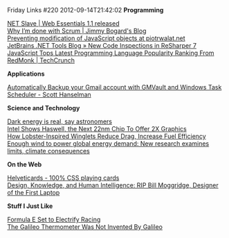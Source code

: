 Friday Links #220
2012-09-14T21:42:02
**Programming**

[NET Slave | Web Essentials 1.1 released](http://madskristensen.net/post/Web-Essentials-11-released.aspx)   
[Why I’m done with Scrum | Jimmy Bogard's Blog](http://lostechies.com/jimmybogard/2012/09/12/why-im-done-with-scrum/)   
[Preventing modification of JavaScript objects at piotrwalat.net](http://www.piotrwalat.net/preventing-javascript-object-modification/)   
[JetBrains .NET Tools Blog » New Code Inspections in ReSharper 7](http://blogs.jetbrains.com/dotnet/2012/09/new-code-inspections-in-resharper-7/)   
[JavaScript Tops Latest Programming Language Popularity Ranking From RedMonk | TechCrunch](http://techcrunch.com/2012/09/12/javascript-tops-latest-programming-language-popularity-ranking-from-redmonk/)

**Applications**

[Automatically Backup your Gmail account with GMVault and Windows Task Scheduler - Scott Hanselman](http://www.hanselman.com/blog/AutomaticallyBackupYourGmailAccountOnAScheduleWithGMVaultAndWindowsTaskScheduler.aspx)

**Science and Technology**

[Dark energy is real, say astronomers](http://www.sciencedaily.com/releases/2012/09/120912084759.htm)   
[Intel Shows Haswell, the Next 22nm Chip To Offer 2X Graphics](http://forwardthinking.pcmag.com/none/302539-intel-shows-haswell-the-next-22nm-chip-to-offer-2x-graphics)   
[How Lobster-Inspired Winglets Reduce Drag, Increase Fuel Efficiency](http://www.wired.com/autopia/2012/09/gaspods/)   
[Enough wind to power global energy demand: New research examines limits, climate consequences](http://www.sciencedaily.com/releases/2012/09/120909150446.htm)

**On the Web**

[Helveticards - 100% CSS playing cards](http://zachwaugh.com/helveticards/index.html)   
[Design, Knowledge, and Human Intelligence: RIP Bill Moggridge, Designer of the First Laptop](http://www.brainpickings.org/index.php/2012/09/10/rip-bill-moggridge/)

**Stuff I Just Like**

[Formula E Set to Electrify Racing](http://www.wired.com/autopia/2012/09/formula-e/)   
[The Galileo Thermometer Was Not Invented By Galileo](http://tech.slashdot.org/story/12/09/07/1922210/the-galileo-thermometer-was-not-invented-by-galileo)
